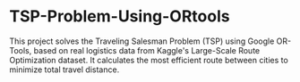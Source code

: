 # TSP-Problem-Using-ORtools
This project solves the Traveling Salesman Problem (TSP) using Google OR-Tools, based on real logistics data from Kaggle's Large-Scale Route Optimization dataset. It calculates the most efficient route between cities to minimize total travel distance.
